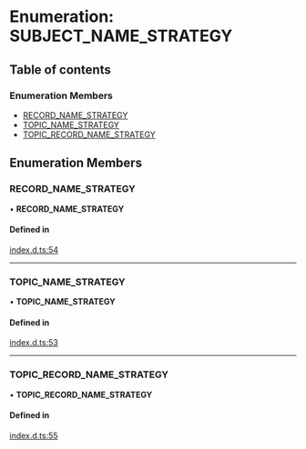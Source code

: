 # Enumeration: SUBJECT_NAME_STRATEGY

## Table of contents

### Enumeration Members

- [RECORD_NAME_STRATEGY](SUBJECT_NAME_STRATEGY.md#record_name_strategy)
- [TOPIC_NAME_STRATEGY](SUBJECT_NAME_STRATEGY.md#topic_name_strategy)
- [TOPIC_RECORD_NAME_STRATEGY](SUBJECT_NAME_STRATEGY.md#topic_record_name_strategy)

## Enumeration Members

### RECORD_NAME_STRATEGY

• **RECORD_NAME_STRATEGY**

#### Defined in

[index.d.ts:54](https://github.com/mostafa/xk6-kafka/blob/main/api-docs/index.d.ts#L54)

---

### TOPIC_NAME_STRATEGY

• **TOPIC_NAME_STRATEGY**

#### Defined in

[index.d.ts:53](https://github.com/mostafa/xk6-kafka/blob/main/api-docs/index.d.ts#L53)

---

### TOPIC_RECORD_NAME_STRATEGY

• **TOPIC_RECORD_NAME_STRATEGY**

#### Defined in

[index.d.ts:55](https://github.com/mostafa/xk6-kafka/blob/main/api-docs/index.d.ts#L55)
